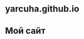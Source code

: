 # yarcuha.github.io
# <a name="https://yaroslavkleymyonov.github.io/yarcuha.github.io/">Мой сайт</a>

